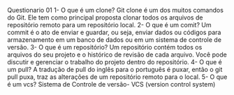  Questionario 01
1- O que é um clone?
Git clone é um dos muitos comandos do Git. Ele tem como principal proposta clonar todos os arquivos de repositório remoto para um repositório local.
2- O que é um comit?
Um commit é o ato de enviar e guardar, ou seja, enviar dados ou códigos para armazenamento em um banco de dados ou em um sistema de controle de versão.
3- O que é um repositório?
Um repositório contém todos os arquivos do seu projeto e o histórico de revisão de cada arquivo. Você pode discutir e gerenciar o trabalho do projeto dentro do repositório.
4- O que é um pull?
A tradução de pull do inglês para o português é puxar, então o git pull puxa, traz as alterações de um repositório remoto para o local.
5- O que é um vcs?
Sistema de Controle de versão- VCS (version control system)